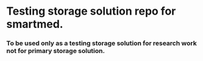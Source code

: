 # Testing storage solution repo for smartmed.

### To be used only as a testing storage solution for research work not for primary storage solution.
